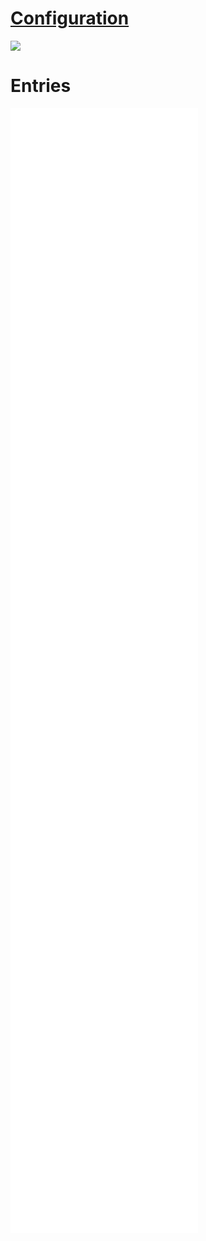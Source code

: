 # [Configuration](02_Disability_justice_and_life_affirmation_flipping_the_table_canvas.canvas)
![](02_Disability_justice_and_life_affirmation_flipping_the_table_canvas.canvas)
# Entries
![](02_entries/02.00_Intro.md)
![](02_entries/02.01.00_Orienting_the_table.md)
![](02_entries/02.01.01_Sedimentation.md)
![](02_entries/02.01.02_Queering_the_axis.md)
![](02_entries/02.01.03_Transdisciplinary_practice.md)
![](02_entries/02.02.00_The_Crip_Table.md)
![](02_entries/02.02.01_PoliticalRelational_Model.md)
![](02_entries/02.02.02_Crip_Time_+_Crip_Futures.md)
![](02_entries/02.02.03_Crip_intersectionality.md)
![](02_entries/02.02.04_Cripping_Technoscience.md)
![](02_entries/02.03.00_Conclusion.md)
![](02_entries/pandoc_order.md)
